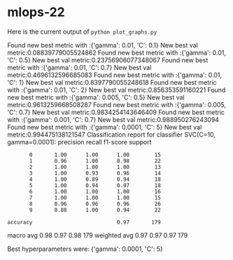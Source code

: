 # mlops-22
Here is the current output of `python plot_graphs.py`

Found new best metric with :{'gamma': 0.01, 'C': 0.1}
New best val metric:0.08839779005524862
Found new best metric with :{'gamma': 0.01, 'C': 0.5}
New best val metric:0.23756906077348067
Found new best metric with :{'gamma': 0.01, 'C': 0.7}
New best val metric:0.4696132596685083
Found new best metric with :{'gamma': 0.01, 'C': 1}
New best val metric:0.8397790055248618
Found new best metric with :{'gamma': 0.01, 'C': 2}
New best val metric:0.856353591160221
Found new best metric with :{'gamma': 0.005, 'C': 0.5}
New best val metric:0.9613259668508287
Found new best metric with :{'gamma': 0.005, 'C': 0.7}
New best val metric:0.9834254143646409
Found new best metric with :{'gamma': 0.001, 'C': 0.7}
New best val metric:0.988950276243094
Found new best metric with :{'gamma': 0.0001, 'C': 5}
New best val metric:0.994475138121547
Classification report for classifier SVC(C=10, gamma=0.0001):
              precision    recall  f1-score   support

           0       1.00      1.00      1.00        15
           1       0.96      1.00      0.98        22
           2       1.00      1.00      1.00        13
           3       1.00      0.93      0.96        14
           4       1.00      0.89      0.94        18
           5       1.00      0.94      0.97        18
           6       1.00      1.00      1.00        16
           7       1.00      1.00      1.00        15
           8       0.96      0.96      0.96        26
           9       0.88      1.00      0.94        22

    accuracy                           0.97       179
   macro avg       0.98      0.97      0.98       179
weighted avg       0.97      0.97      0.97       179


Best hyperparameters were:
{'gamma': 0.0001, 'C': 5}


